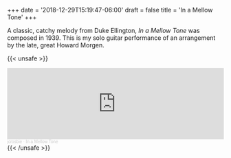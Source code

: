 +++
date = '2018-12-29T15:19:47-06:00'
draft = false
title = 'In a Mellow Tone'
+++

A classic, catchy melody from Duke Ellington, _In a Mellow Tone_ was composed in 1939.  This is my solo guitar performance of an arrangement by the late, great Howard Morgen.

{{< unsafe >}}
<iframe width="100%" height="166" scrolling="no" frameborder="no" allow="autoplay" src="https://w.soundcloud.com/player/?url=https%3A//api.soundcloud.com/tracks/551515503&color=%237c5434&auto_play=false&hide_related=false&show_comments=true&show_user=true&show_reposts=false&show_teaser=true"></iframe><div style="font-size: 10px; color: #cccccc;line-break: anywhere;word-break: normal;overflow: hidden;white-space: nowrap;text-overflow: ellipsis; font-family: Interstate,Lucida Grande,Lucida Sans Unicode,Lucida Sans,Garuda,Verdana,Tahoma,sans-serif;font-weight: 100;"><a href="https://soundcloud.com/jcrosbie" title="jcrosbie" target="_blank" style="color: #cccccc; text-decoration: none;">jcrosbie</a> · <a href="https://soundcloud.com/jcrosbie/in-a-mellow-tone" title="In a Mellow Tone" target="_blank" style="color: #cccccc; text-decoration: none;">In a Mellow Tone</a></div>
{{< /unsafe >}}
